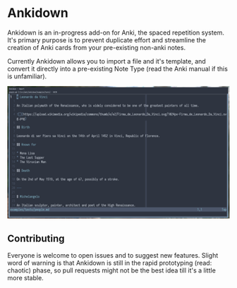 # Ankidown

Ankidown is an in-progress add-on for Anki, the spaced repetition system.
It's primary purpose is to prevent duplicate effort and streamline the creation of Anki cards from your pre-existing non-anki notes.

Currently Ankidown allows you to import a file and it's template, and convert it directly into a pre-existing Note Type (read the Anki manual if this is unfamiliar).

![](https://raw.githubusercontent.com/glfharris/ankidown/master/assets/example.gif)

## Contributing

Everyone is welcome to open issues and to suggest new features. Slight word of warning is that Ankidown is still in the rapid prototyping (read: chaotic) phase, so pull requests might not be the best idea till it's a little more stable.
